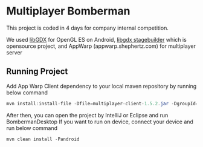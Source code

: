 Multiplayer Bomberman
=========

This project is coded in 4 days for company internal competition.

We used [libGDX](http://libgdx.badlogicgames.com) for OpenGL ES on Android, [libgdx stagebuilder](https://github.com/peakgames/libgdx-stagebuilder) which is opensource project, and AppWarp (appwarp.shephertz.com) for multiplayer server

Running Project
------

Add App Warp Client dependency to your local maven repository by running below command

```java
mvn install:install-file -Dfile=multiplayer-client-1.5.2.jar -DgroupId=com.shephertz.app42.gaming -DartifactId=multiplayer-client -Dversion=1.5.2 -Dpackaging=jar
```

After then, you can open the project by IntelliJ or Eclipse and run BombermanDesktop
If you want to run on device, connect your device and run below command
```java
mvn clean install -Pandroid
```
